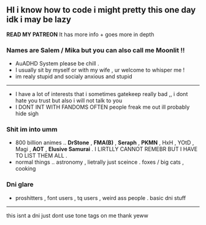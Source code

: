## HI i know how to code i might pretty this one day idk i may be lazy

**READ MY PATREON** It has more info + goes more in depth


### Names are Salem / Mika but you can also call me Moonlit !! 
- AuADHD System please be chill .
- I usually sit by myself or with my wife , ur welcome to whisper me !
- im realy stupid and socialy anxious and stupid
---
- I have a lot of interests that i sometimes gatekeep really bad ,, i dont hate you trust but also i will not talk to you
- I DONT INT WITH FANDOMS OFTEN people freak me out ill probably hide sigh

### Shit im into umm
- 800 billion animes .. **DrStone** , **FMA(B)** , **Seraph** , **PKMN** , HxH , YOtD , Magi , **AOT** , **Elusive Samurai** . I LIRTLLY CANNOT REMEBR BUT I HAVE TO LIST THEM ALL .
- normal things .. astronomy , lietrally just sceince . foxes / big cats , cooking

### Dni glare
- proshitters , font users , tq users , weird ass people . basic dni stuff 
---
this isnt a dni just dont use tone tags on me thank yeww
